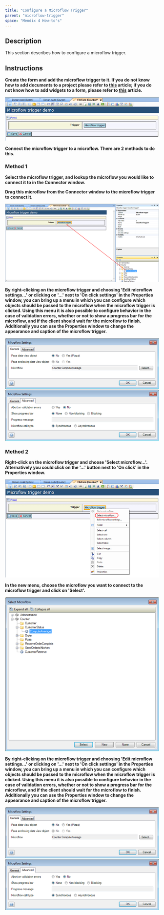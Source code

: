```yaml
---
title: "Configure a Microflow Trigger"
parent: "microflow-trigger"
space: "Mendix 4 How-to's"
---
```

## Description

This section describes how to configure a microflow trigger.

## Instructions

 **Create the form and add the microflow trigger to it. If you do not know how to add documents to a project please refer to [this](add-documents-to-a-module) article; if you do not know how to add widgets to a form, please refer to [this](add-a-widget-to-a-form) article.**

![](attachments/2621462/2752657.png)

 **Connect the microflow trigger to a microflow. There are 2 methods to do this.**

### Method 1

 **Select the microflow trigger, and lookup the microflow you would like to connect it to in the Connector window.**

 **Drag this microflow from the Connector window to the microflow trigger to connect it.**

![](attachments/2621462/2752654.png)

 **By right-clicking on the microflow trigger and choosing 'Edit microflow settings...' or clicking on '...' next to 'On click settings' in the Properties window, you can bring up a menu in which you can configure which objects should be passed to the microflow when the microflow trigger is clicked. Using this menu it is also possible to configure behavior in the case of validation errors, whether or not to show a progress bar for the microflow, and if the client should wait for the microflow to finish. Additionally you can use the Properties window to change the appearance and caption of the microflow trigger.**

![](attachments/2621462/2752655.png)
![](attachments/2621462/2752656.png)

### Method 2

 **Right-click on the microflow trigger and choose 'Select microflow...'. Alternatively you could click on the '...' button next to 'On click' in the Properties window.**

![](attachments/2621462/2752659.png)

 **In the new menu, choose the microflow you want to connect to the microflow trigger and click on 'Select'.**

![](attachments/2621462/2752685.png)

 **By right-clicking on the microflow trigger and choosing 'Edit microflow settings...' or clicking on '...' next to 'On click settings' in the Properties window, you can bring up a menu in which you can configure which objects should be passed to the microflow when the microflow trigger is clicked. Using this menu it is also possible to configure behavior in the case of validation errors, whether or not to show a progress bar for the microflow, and if the client should wait for the microflow to finish. Additionally you can use the Properties window to change the appearance and caption of the microflow trigger.**

![](attachments/2621462/2752655.png)
![](attachments/2621462/2752656.png)
